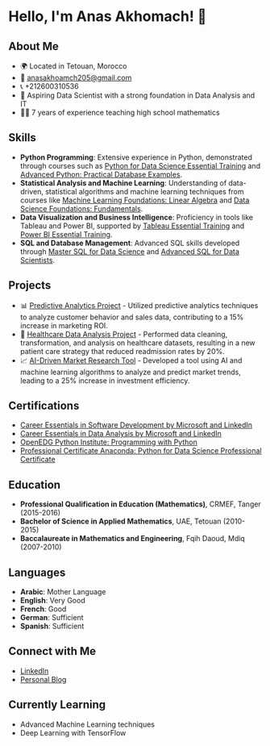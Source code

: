 # Hello, I'm Anas Akhomach! 👋

## About Me
- 🌍 Located in Tetouan, Morocco
- 📧 [anasakhoamch205@gmail.com](mailto:anasakhoamch205@gmail.com)
- 📞 +212600310536
- 💼 Aspiring Data Scientist with a strong foundation in Data Analysis and IT
- 🧑‍🏫 7 years of experience teaching high school mathematics

## Skills
- **Python Programming**: Extensive experience in Python, demonstrated through courses such as [Python for Data Science Essential Training](https://www.linkedin.com/learning/certificates/81ef139eeef6e9ad5f77d3c4317c32c8b8dfa993aa85c567679640d12d80d89a) and [Advanced Python: Practical Database Examples](https://www.linkedin.com/learning/certificates/81ef139eeef6e9ad5f77d3c4317c32c8b8dfa993aa85c567679640d12d80d89a).
- **Statistical Analysis and Machine Learning**: Understanding of data-driven, statistical algorithms and machine learning techniques from courses like [Machine Learning Foundations: Linear Algebra](https://www.linkedin.com/learning/certificates/81ef139eeef6e9ad5f77d3c4317c32c8b8dfa993aa85c567679640d12d80d89a) and [Data Science Foundations: Fundamentals](https://www.linkedin.com/learning/certificates/81ef139eeef6e9ad5f77d3c4317c32c8b8dfa993aa85c567679640d12d80d89a).
- **Data Visualization and Business Intelligence**: Proficiency in tools like Tableau and Power BI, supported by [Tableau Essential Training](https://www.linkedin.com/learning/certificates/81ef139eeef6e9ad5f77d3c4317c32c8b8dfa993aa85c567679640d12d80d89a) and [Power BI Essential Training](https://www.linkedin.com/learning/certificates/81ef139eeef6e9ad5f77d3c4317c32c8b8dfa993aa85c567679640d12d80d89a).
- **SQL and Database Management**: Advanced SQL skills developed through [Master SQL for Data Science](https://www.linkedin.com/learning/certificates/81ef139eeef6e9ad5f77d3c4317c32c8b8dfa993aa85c567679640d12d80d89a) and [Advanced SQL for Data Scientists](https://www.linkedin.com/learning/certificates/81ef139eeef6e9ad5f77d3c4317c32c8b8dfa993aa85c567679640d12d80d89a).

## Projects
- 📊 [Predictive Analytics Project](https://github.com/AnasAkhomach/predictive-analytics-project) - Utilized predictive analytics techniques to analyze customer behavior and sales data, contributing to a 15% increase in marketing ROI.
- 🏥 [Healthcare Data Analysis Project](https://github.com/AnasAkhomach/healthcare-data-analysis) - Performed data cleaning, transformation, and analysis on healthcare datasets, resulting in a new patient care strategy that reduced readmission rates by 20%.
- 📈 [AI-Driven Market Research Tool](https://github.com/AnasAkhomach/ai-market-research-tool) - Developed a tool using AI and machine learning algorithms to analyze and predict market trends, leading to a 25% increase in investment efficiency.

## Certifications
- [Career Essentials in Software Development by Microsoft and LinkedIn](https://www.linkedin.com/learning/certificates/81ef139eeef6e9ad5f77d3c4317c32c8b8dfa993aa85c567679640d12d80d89a)
- [Career Essentials in Data Analysis by Microsoft and LinkedIn](https://www.linkedin.com/learning/certificates/81ef139eeef6e9ad5f77d3c4317c32c8b8dfa993aa85c567679640d12d80d89a)
- [OpenEDG Python Institute: Programming with Python](https://www.linkedin.com/learning/certificates/81ef139eeef6e9ad5f77d3c4317c32c8b8dfa993aa85c567679640d12d80d89a)
- [Professional Certificate Anaconda: Python for Data Science Professional Certificate](https://www.linkedin.com/learning/certificates/81ef139eeef6e9ad5f77d3c4317c32c8b8dfa993aa85c567679640d12d80d89a)

## Education
- **Professional Qualification in Education (Mathematics)**, CRMEF, Tanger (2015-2016)
- **Bachelor of Science in Applied Mathematics**, UAE, Tetouan (2010-2015)
- **Baccalaureate in Mathematics and Engineering**, Fqih Daoud, Mdiq (2007-2010)

## Languages
- **Arabic**: Mother Language
- **English**: Very Good
- **French**: Good
- **German**: Sufficient
- **Spanish**: Sufficient

## Connect with Me
- [LinkedIn](https://www.linkedin.com/in/anas-akhomach)
- [Personal Blog](https://aidailyuser.com)

## Currently Learning
- Advanced Machine Learning techniques
- Deep Learning with TensorFlow

